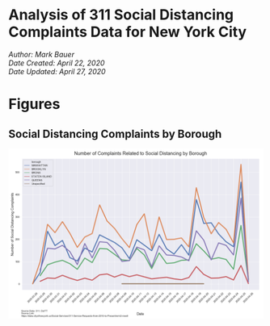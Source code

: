 # Analysis of 311 Social Distancing Complaints Data for New York City

*Author: Mark Bauer*  
*Date Created: April 22, 2020*  
*Date Updated: April 27, 2020*  

# Figures

## Social Distancing Complaints by Borough

![311-social-distancing-borough](figures/timeseries_by_borough.png)